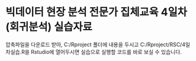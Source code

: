 # 빅데이터 현장 분석 전문가 집체교육 4일차(회귀분석) 실습자료
압축파일을 다운로드 받아, C:/Rproject 폴더에 내용을 두시고
C:/Rproject/RSC/4일차실습.R을 Rstudio에 열어두시면
실습으로 실행할 코드를 바로 보실 수 있습니다.
